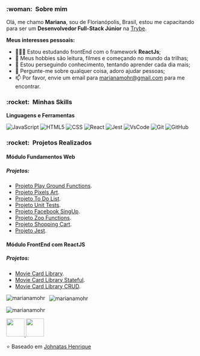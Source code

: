 
<h3> :woman: &nbsp;Sobre mim </h3>

Olá, me chamo **Mariana**, sou de Florianópolis, Brasil, estou me capacitando para ser um **Desenvolvedor Full-Stack Júnior** na <a href="https://www.betrybe.com/">Trybe</a>.


**Meus interesses pessoais:**


- 👨🏽‍💻 Estou estudando frontEnd com o framework **ReactJs**;
- 🤔 Meus hobbies são leitura, filmes e começando no mundo da trilhas;
- 💼 Estou perseguindo conhecimento, tentando aprender cada dia mais;
- 💬 Pergunte-me sobre qualquer coisa, adoro ajudar pessoas;
- 📫 Por favor, envie um email para marianamohr@gmail.com para me encontrar.


<h3> :rocket: &nbsp;Minhas Skills </h3>

**Linguagens e Ferramentas**

  
  ![JavaScript](https://img.shields.io/badge/-JavaScript-333333?style=flat&logo=javascript)
  ![HTML5](https://img.shields.io/badge/-HTML5-333333?style=flat&logo=HTML5)
  ![CSS](https://img.shields.io/badge/-CSS-333333?style=flat&logo=CSS3&logoColor=1572B6)
  ![React](https://img.shields.io/badge/-React-333333?style=flat&logo=react)
  ![Jest](https://img.shields.io/badge/-Jest-333333?style=flat&logo=jest)
  ![VsCode](https://img.shields.io/badge/-VsCode-333333?style=flat&logo=VsCode)
  ![Git](https://img.shields.io/badge/-Git-333333?style=flat&logo=git)
  ![GitHub](https://img.shields.io/badge/-GitHub-333333?style=flat&logo=github)



<h3> :rocket: &nbsp;Projetos Realizados </h3>

<h4> Módulo Fundamentos Web</h4>
<h5>Projetos:</h5>


 * <a href="https://github.com/tryber/sd-010-b-project-playground-functions/pull/37">Projeto Play Ground Functions</a>.
 *  <a href="https://github.com/tryber/sd-010-b-project-pixels-art/pull/18">Projeto Pixels Art</a>.
 * <a href="https://github.com/tryber/sd-010-b-project-todo-list/pull/16">Projeto To Do List</a>.
* <a href="https://github.com/tryber/sd-010-b-project-js-unit-tests/pull/12">Projeto Unit Tests</a>.
* <a href="https://github.com/tryber/sd-010-b-project-facebook-signup/pull/47">Projeto Facebook SingUp</a>.
* <a href="https://github.com/tryber/sd-010-b-project-zoo-functions/pull/54">Projeto Zoo Functions</a>.
*  <a href="https://github.com/tryber/sd-010-b-project-shopping-cart/pull/71">Projeto Shopping Cart</a>.
* <a href="https://github.com/tryber/sd-010-b-project-jest/pull/32">Projeto Jest</a>.
 
<h4> Módulo FrontEnd com ReactJS</h4>
<h5>Projetos:</h5>

* <a href="https://github.com/tryber/sd-010-b-project-movie-cards-library/pull/41">Movie Card Library</a>.
* <a href="https://github.com/tryber/sd-010-b-project-movie-cards-library-stateful/pull/23">Movie Card Library Stateful</a>.
* <a href="https://github.com/tryber/sd-010-b-project-movie-card-library-crud/pull/14">Movie Card Library CRUD</a>.

<p>
    <img align="left" src="https://github-readme-stats.vercel.app/api/top-langs/?username=marianamohr&layout=compact&theme=graywhite&title_color=268bd2" alt="marianamohr" />
</p>
<p>&nbsp;
    <img align="center" src="https://github-readme-stats.vercel.app/api?username=marianamohr&count_private=true&show_icons=true&theme=graywhite&icon_color=268bd2&title_color=268bd2" alt="marianamohr" />
</p>

<p align="left"> <img src="https://komarev.com/ghpvc/?username=marianamohr" alt="marianamohr" /> </p>

<a href="https://www.linkedin.com/in/mariana-mohr/" target="_blank">
  <img src="https://i.ibb.co/Kx2GSrT/linkedin.png" width="48px" height="48px">
</a>
<a href="https://www.instagram.com/marianamohr/?hl=pt-br" target="_blank">
  <img src="https://cdn.icon-icons.com/icons2/1211/PNG/512/1491579602-yumminkysocialmedia36_83067.png" width="48px" height="48px">
</a>

⭐️ Baseado em [Johnatas Henrique](https://github.com/johnatas-henrique)


